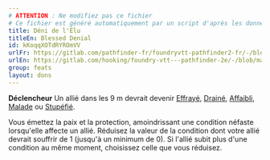 ```yaml
---
# ATTENTION : Ne modifiez pas ce fichier
# Ce fichier est généré automatiquement par un script d'après les données du module Foundry VTT officiel et de sa traduction
title: Déni de l'Élu
titleEn: Blessed Denial
id: kKoqqXOTdRYROmVV
urlFr: https://gitlab.com/pathfinder-fr/foundryvtt-pathfinder2-fr/-/blob/master/data/feats/kKoqqXOTdRYROmVV.htm
urlEn: https://gitlab.com/hooking/foundry-vtt---pathfinder-2e/-/blob/master/packs/data/feats.db/blessed-denial.json
group: feats
layout: dons
---
```

**Déclencheur** Un allié dans les 9 m devrait devenir [Effrayé](../etats/effrayé.md), [Drainé](../etats/drainé.md), [Affaibli](../etats/affaibli.md), [Malade](../etats/malade.md) ou [Stupéfié](../etats/stupéfié.md).

Vous émettez la paix et la protection, amoindrissant une condition néfaste lorsqu'elle affecte un allié. Réduisez la valeur de la condition dont votre allié devrait souffrir de 1 (jusqu'à un minimum de 0). Si l'allié subit plus d'une condition au même moment, choisissez celle que vous réduisez.


